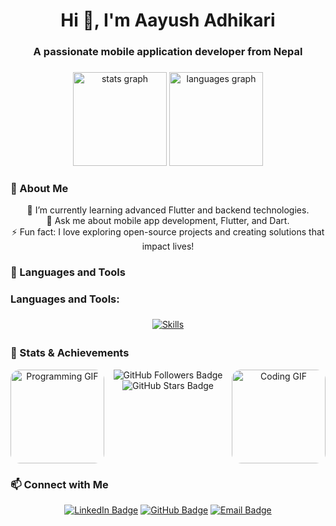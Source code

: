 <h1 align="center">Hi 👋, I'm Aayush Adhikari</h1>
<h3 align="center">A passionate mobile application developer from Nepal</h3>

###

<div align="center">
  <img src="https://github-readme-stats.vercel.app/api?username=aayushxadhikari&hide_title=false&hide_rank=false&show_icons=true&include_all_commits=true&count_private=true&disable_animations=false&theme=dracula&locale=en&hide_border=false" height="150" alt="stats graph"  />
  <img src="https://github-readme-stats.vercel.app/api/top-langs?username=aayushxadhikari&locale=en&hide_title=false&layout=compact&card_width=320&langs_count=5&theme=dracula&hide_border=false" height="150" alt="languages graph"  />
</div>

### 📖 About Me

<p align="center">
  🌱 I’m currently learning advanced Flutter and backend technologies.<br>
  💬 Ask me about mobile app development, Flutter, and Dart.<br>
  ⚡ Fun fact: I love exploring open-source projects and creating solutions that impact lives!
</p>

### 🚀 Languages and Tools

<div align="center">
  <h3 align="left">Languages and Tools:</h3>
  <p>
    <a href="https://skillicons.dev">
      <img src="https://skillicons.dev/icons?i=html,css,flutter,dart,django,mongodb,sqlite,python,git,c,cpp,docker,graphql,postman,selenium" alt="Skills" style="margin: 5px; transition: transform 0.2s;" onmouseover="this.style.transform='scale(1.2)'" onmouseout="this.style.transform='scale(1)'"/>
    </a>
  </p>
</div>

### 🎯 Stats & Achievements

<div align="center">
  <img align="left" height="150" src="https://media.giphy.com/media/qgQUggAC3Pfv687qPC/giphy.gif" alt="Programming GIF" style="border-radius: 15px;" />
  <img align="right" height="150" src="https://i.imgflip.com/65efzo.gif" alt="Coding GIF" style="border-radius: 15px;" />
  <p align="center">
    <img src="https://img.shields.io/github/followers/aayushxadhikari?label=Followers&style=social" alt="GitHub Followers Badge" />
    <img src="https://img.shields.io/github/stars/aayushxadhikari?label=Stars&style=social" alt="GitHub Stars Badge" />
  </p>
</div>

<br clear="both">

### 📫 Connect with Me

<p align="center">
  <a href="https://www.linkedin.com/in/aayush-adhikari-768224195/" target="_blank"><img src="https://img.shields.io/badge/LinkedIn-Aayush%20Adhikari-blue?style=for-the-badge&logo=linkedin" alt="LinkedIn Badge"></a>
  <a href="https://github.com/aayushxadhikari" target="_blank"><img src="https://img.shields.io/badge/GitHub-aayushxadhikari-black?style=for-the-badge&logo=github" alt="GitHub Badge"></a>
  <a href="mailto:aayushxadhikari@gmail.com"><img src="https://img.shields.io/badge/Email-aayushxadhikari%40gmail.com-red?style=for-the-badge&logo=gmail" alt="Email Badge"></a>
</p>
